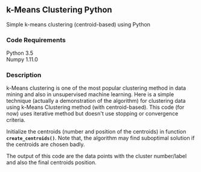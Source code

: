 ## k-Means Clustering Python
Simple k-means clustering (centroid-based) using Python

### Code Requirements
Python 3.5 <br />
Numpy 1.11.0

### Description
k-Means clustering is one of the most popular clustering method in data mining and also in unsupervised machine learning.
Here is a simple technique (actually a demonstration of the algorithm) for clustering data using k-Means Clustering method (with centroid-based). This code (for now) uses iterative method but doesn't use stopping or convergence criteria.

Initialize the centroids (number and position of the centroids) in function **`create_centroids()`**.
Note that, the algorithm may find suboptimal solution if the centroids are chosen badly.

The output of this code are the data points with the cluster number/label and also the final centroids position.



